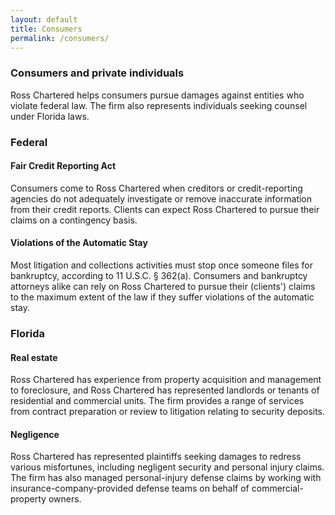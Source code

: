 ```yaml
---
layout: default
title: Consumers
permalink: /consumers/
---
```


### Consumers and private individuals

Ross Chartered helps consumers pursue damages against entities who violate federal law. The firm also represents individuals seeking counsel under Florida laws.

### Federal

#### Fair Credit Reporting Act

Consumers come to Ross Chartered when creditors or credit-reporting agencies do not adequately investigate or remove inaccurate information from their credit reports. Clients can expect Ross Chartered to pursue their claims on a contingency basis.

#### Violations of the Automatic Stay

Most litigation and collections activities must stop once someone files for bankruptcy, according to 11 U.S.C. § 362(a). Consumers and bankruptcy attorneys alike can rely on Ross Chartered to pursue their (clients') claims to the maximum extent of the law if they suffer violations of the automatic stay.

### Florida

#### Real estate

Ross Chartered has experience from property acquisition and management to foreclosure, and Ross Chartered has represented landlords or tenants of residential and commercial units. The firm provides a range of services from contract preparation or review to litigation relating to security deposits.

#### Negligence

Ross Chartered has represented plaintiffs seeking damages to redress various misfortunes, including negligent security and personal injury claims. The firm has also managed personal-injury defense claims by working with insurance-company-provided defense teams on behalf of commercial-property owners.
